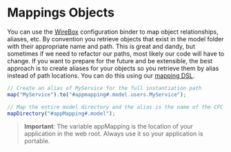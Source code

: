 # Mappings Objects

You can use the [WireBox](http://wiki.coldbox.org/wiki/WireBox.cfm) configuration binder to map object relationships, aliases, etc. By convention you retrieve objects that exist in the model folder with their appropriate name and path. This is great and dandy, but sometimes if we need to refactor our paths, most likely our code will have to change. If you want to prepare for the future and be extensible, the best approach is to create aliases for your objects so you retrieve them by alias instead of path locations. You can do this using our [mapping DSL](http://wiki.coldbox.org/wiki/WireBox.cfm#Mapping_DSL).

```js
// Create an alias of MyService for the full instantiation path
map("MyService").to("#appmapping#.model.users.MyService");

// Map the entire model directory and the alias is the name of the CFC
mapDirectory("#appMapping#.model");
```

> **Important**: The variable appMapping is the location of your application in the web root. Always use it so your application is portable. 